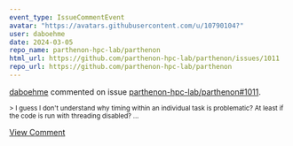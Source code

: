 ```yaml
---
event_type: IssueCommentEvent
avatar: "https://avatars.githubusercontent.com/u/10790104?"
user: daboehme
date: 2024-03-05
repo_name: parthenon-hpc-lab/parthenon
html_url: https://github.com/parthenon-hpc-lab/parthenon/issues/1011
repo_url: https://github.com/parthenon-hpc-lab/parthenon
---
```


<a href='https://github.com/daboehme' target='_blank'>daboehme</a> commented on issue <a href='https://github.com/parthenon-hpc-lab/parthenon/issues/1011' target='_blank'>parthenon-hpc-lab/parthenon#1011</a>.

<small>> I guess I don't understand why timing within an individual task is problematic? At least if the code is run with threading disabled?...</small>

<a href='https://github.com/parthenon-hpc-lab/parthenon/issues/1011' target='_blank'>View Comment</a>